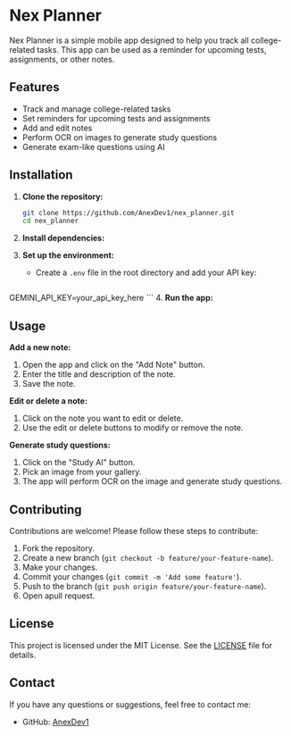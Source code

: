 # Nex Planner

Nex Planner is a simple mobile app designed to help you track all college-related tasks. This app can be used as a reminder for upcoming tests, assignments, or other notes.

## Features

- Track and manage college-related tasks
- Set reminders for upcoming tests and assignments
- Add and edit notes
- Perform OCR on images to generate study questions
- Generate exam-like questions using AI

## Installation

1. **Clone the repository:**

   ```bash
   git clone https://github.com/AnexDev1/nex_planner.git
   cd nex_planner
   
    ```
2. **Install dependencies:**
3. **Set up the environment:**
    - Create a `.env` file in the root directory and add your API key:
    ```bash

GEMINI_API_KEY=your_api_key_here 
    ```
4. **Run the app:**

## Usage

**Add a new note:**

1. Open the app and click on the "Add Note" button.
2. Enter the title and description of the note.
3. Save the note.

**Edit or delete a note:**

1. Click on the note you want to edit or delete.
2. Use the edit or delete buttons to modify or remove the note.

**Generate study questions:**

1. Click on the "Study AI" button.
2. Pick an image from your gallery.
3. The app will perform OCR on the image and generate study questions.

## Contributing

Contributions are welcome! Please follow these steps to contribute:

1. Fork the repository.
2. Create a new branch (`git checkout -b feature/your-feature-name`).
3. Make your changes.
4. Commit your changes (`git commit -m 'Add some feature'`).
5. Push to the branch (`git push origin feature/your-feature-name`).
6. Open apull request.

## License

This project is licensed under the MIT License. See the [LICENSE](LICENSE) file for details.

## Contact

If you have any questions or suggestions, feel free to contact me:

- GitHub: [AnexDev1](https://github.com/AnexDev1)